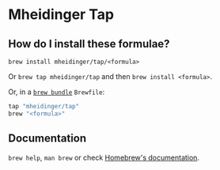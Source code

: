 # Mheidinger Tap

## How do I install these formulae?

`brew install mheidinger/tap/<formula>`

Or `brew tap mheidinger/tap` and then `brew install <formula>`.

Or, in a [`brew bundle`](https://github.com/Homebrew/homebrew-bundle) `Brewfile`:

```ruby
tap "mheidinger/tap"
brew "<formula>"
```

## Documentation

`brew help`, `man brew` or check [Homebrew's documentation](https://docs.brew.sh).
